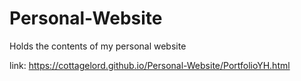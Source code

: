 # Personal-Website
Holds the contents of my personal website

link: https://cottagelord.github.io/Personal-Website/PortfolioYH.html
